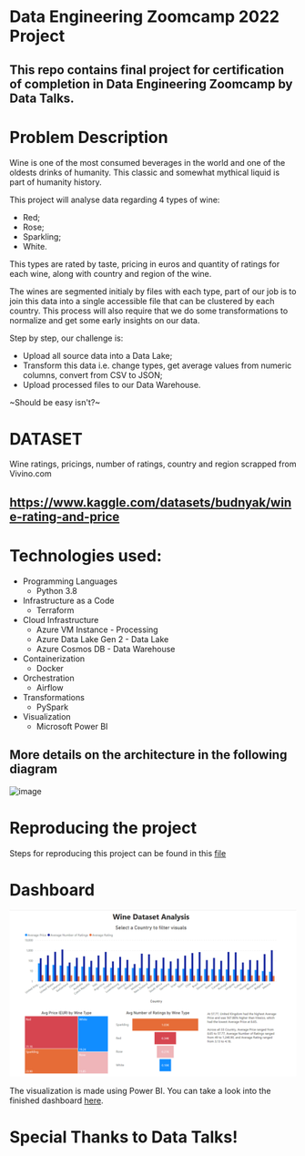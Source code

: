 # Data Engineering Zoomcamp 2022 Project

## This repo contains final project for certification of completion in Data Engineering Zoomcamp by Data Talks.  

# Problem Description

Wine is one of the most consumed beverages in the world and one of the oldests drinks of humanity. This classic and somewhat mythical liquid is part of humanity history. 

This project will analyse data regarding 4 types of wine: 
* Red; 
* Rose; 
* Sparkling; 
* White. 

This types are rated by taste, pricing in euros and quantity of ratings for each wine, along with country and region of the wine.

The wines are segmented initialy by files with each type, part of our job is to join this data into a single accessible file that can be clustered by each country. 
This process will also require that we do some transformations to normalize and get some early insights on our data.

Step by step, our challenge is:
* Upload all source data into a Data Lake;
* Transform this data i.e. change types, get average values from numeric columns, convert from CSV to JSON;
* Upload processed files to our Data Warehouse.

~Should be easy isn't?~

# DATASET

Wine ratings, pricings, number of ratings, country and region scrapped from Vivino.com

## https://www.kaggle.com/datasets/budnyak/wine-rating-and-price

# Technologies used: 

* Programming Languages
    * Python 3.8
* Infrastructure as a Code
    * Terraform
* Cloud Infrastructure
    * Azure VM Instance - Processing
    * Azure Data Lake Gen 2 - Data Lake
    * Azure Cosmos DB - Data Warehouse
* Containerization
    * Docker
* Orchestration
    * Airflow
* Transformations
    * PySpark
* Visualization
    * Microsoft Power BI

## More details on the architecture in the following diagram

![image](https://user-images.githubusercontent.com/58035475/163897728-cf139886-993e-4992-b107-b52ed6a32285.png)

# Reproducing the project

Steps for reproducing this project can be found in this [file](/steps.md)

# Dashboard

![Dashboard](/images/dashboard.png)

The visualization is made using Power BI. You can take a look into the finished dashboard [here](https://app.powerbi.com/view?r=eyJrIjoiN2Y2NmMwZmUtNGFhNS00N2IzLTk2NWUtNjQyMTRhMWNhNDI2IiwidCI6IjA0NDc2NjVjLWViZTUtNDJiMy05ODU1LTRkMDdmY2M0YzBmZCJ9&pageName=ReportSection).



# Special Thanks to Data Talks! 
